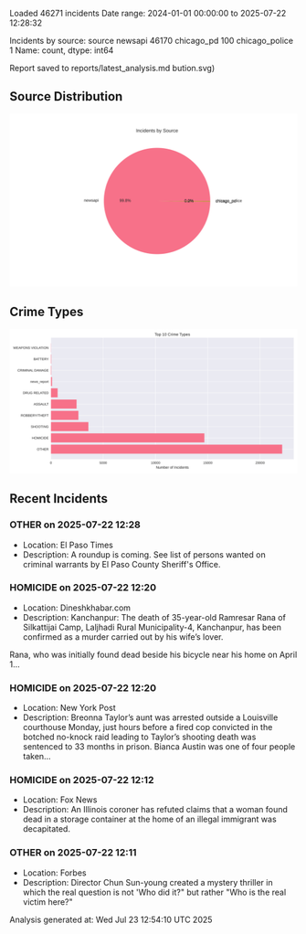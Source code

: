 
Loaded 46271 incidents
Date range: 2024-01-01 00:00:00 to 2025-07-22 12:28:32

Incidents by source:
source
newsapi           46170
chicago_pd          100
chicago_police        1
Name: count, dtype: int64

Report saved to reports/latest_analysis.md
bution.svg)

## Source Distribution
![Source Distribution](images/source_distribution.svg)

## Crime Types
![Crime Types](images/crime_types.svg)

## Recent Incidents

### OTHER on 2025-07-22 12:28
- Location: El Paso Times
- Description: A roundup is coming. See list of persons wanted on criminal warrants by El Paso County Sheriff's Office.


### HOMICIDE on 2025-07-22 12:20
- Location: Dineshkhabar.com
- Description: Kanchanpur: The death of 35-year-old Ramresar Rana of Silkattijai Camp, Laljhadi Rural Municipality-4, Kanchanpur, has been confirmed as a murder carried out by his wife’s lover.

Rana, who was initially found dead beside his bicycle near his home on April 1…


### HOMICIDE on 2025-07-22 12:20
- Location: New York Post
- Description: Breonna Taylor’s aunt was arrested outside a Louisville courthouse Monday, just hours before a fired cop convicted in the botched no-knock raid leading to Taylor’s shooting death was sentenced to 33 months in prison. Bianca Austin was one of four people taken…


### HOMICIDE on 2025-07-22 12:12
- Location: Fox News
- Description: An Illinois coroner has refuted claims that a woman found dead in a storage container at the home of an illegal immigrant was decapitated.


### OTHER on 2025-07-22 12:11
- Location: Forbes
- Description: Director Chun Sun-young created a mystery thriller in which the real question is not 'Who did it?" but rather "Who is the real victim here?"

Analysis generated at: Wed Jul 23 12:54:10 UTC 2025
